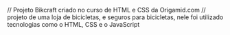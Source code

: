 // Projeto Bikcraft criado no curso de HTML e CSS da Origamid.com
// projeto de uma loja de bicicletas, e seguros para bicicletas, nele foi utilizado tecnologias como o HTML, CSS e o JavaScript
